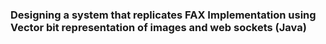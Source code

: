 ### Designing a system that replicates FAX Implementation using Vector bit representation of images and web sockets (Java)

